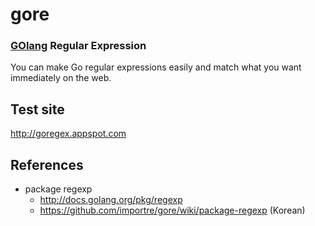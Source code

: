 gore
====

### [GOlang](http://golang.org) Regular Expression

You can make Go regular expressions easily and match what you want immediately on the web.

## Test site

http://goregex.appspot.com

## References

* package regexp
  * http://docs.golang.org/pkg/regexp 
  * https://github.com/importre/gore/wiki/package-regexp (Korean)
